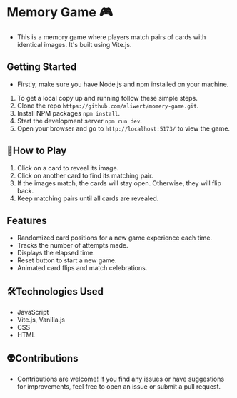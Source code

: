 # Memory Game 🎮
- This is a memory game where players match pairs of cards with identical images. It's built using Vite.js.

## Getting Started
- Firstly, make sure you have Node.js and npm installed on your machine.
1. To get a local copy up and running follow these simple steps.
2. Clone the repo `https://github.com/aliwert/momery-game.git`.
3. Install NPM packages `npm install`.
4. Start the development server `npm run dev`.
5. Open your browser and go to `http://localhost:5173/` to view the game.

## 👻How to Play
1. Click on a card to reveal its image.
2. Click on another card to find its matching pair.
3. If the images match, the cards will stay open. Otherwise, they will flip back.
4. Keep matching pairs until all cards are revealed.

## Features
- Randomized card positions for a new game experience each time.
- Tracks the number of attempts made.
- Displays the elapsed time.
- Reset button to start a new game.
- Animated card flips and match celebrations.
## 🛠️Technologies Used
- JavaScript
- Vite.js, Vanilla.js
- CSS
- HTML
## 👽Contributions
- Contributions are welcome! If you find any issues or have suggestions for improvements, feel free to open an issue or submit a pull request.